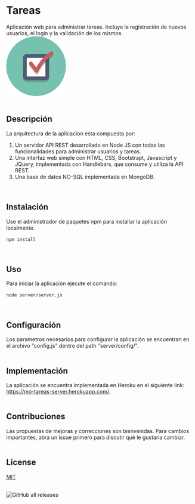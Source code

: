 # Tareas
Aplicación web para administrar tareas. Incluye la registración de nuevos usuarios, el login y la validación de los mismos.  
<img src="https://github.com/MartinOber16/tareas-hbs/blob/master/public/assets/brand/tareas-icono.png" width="160" height="160">  
<br />
## Descripción
La arquitectura de la aplicacion esta compuesta por:  
1. Un servidor API REST desarrollado en Node JS con todas las funcionalidades para administrar usuarios y tareas.
2. Una interfaz web simple con HTML, CSS, Bootstrapt, Javascript y JQuery, implementada con Handlebars, que consume y utiliza la API REST.
3. Una base de datos NO-SQL implementada en MongoDB.
<br />  

## Instalación
Use el administrador de paquetes npm para installar la aplicación localmente.

```
npm install
```  
<br />  

## Uso
Para iniciar la aplicación ejecute el comando:

```
node server/server.js
```  
<br />  

## Configuración
Los parametros necesarios para configurar la aplicación se encuentran en el archivo "config.js" dentro del path "server/config/".  
<br />  

## Implementación
La aplicación se encuentra implementada en Heroku en el siguiente link: https://mo-tareas-server.herokuapp.com/.  
<br />  

## Contribuciones
Las propuestas de mejoras y correcciones son bienvenidas. Para cambios importantes, abra un issue primero para discutir qué le gustaría cambiar.  
<br />  

## License
[MIT](https://choosealicense.com/licenses/mit/)  
<br />  

![GitHub all releases](https://img.shields.io/github/downloads/MartinOber16/tareas-server/total)  
